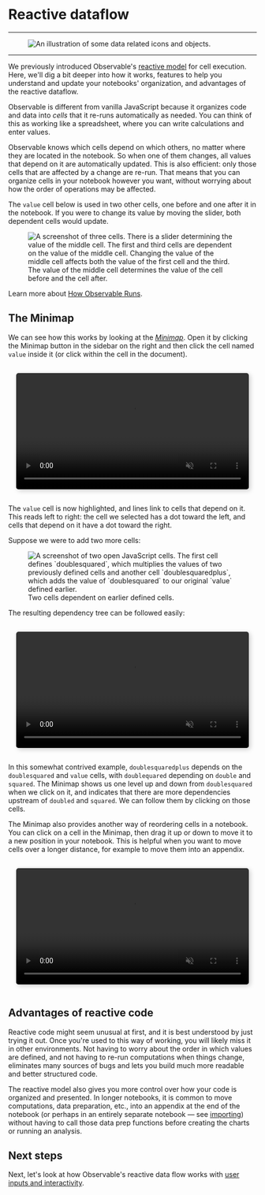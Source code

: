 # Reactive dataflow

---

<figure>
  <img
    class="screenshot w-100"
    src="/learn/learn-reactive-flow/new-users-course-minimap.png" alt="An illustration of some data related icons and objects."
  />
</figure>

---

We previously introduced Observable's [reactive model](https://observablehq.com/d/b64494e58131b26a?collection=@observablehq/intro-to-observable#cell-51) for cell execution. Here, we'll dig a bit deeper into how it works, features to help you understand and update your notebooks' organization, and advantages of the reactive dataflow.

Observable is different from vanilla JavaScript because it organizes code and data into _cells_ that it re-runs automatically as needed. You can think of this as working like a spreadsheet, where you can write calculations and enter values. 

Observable knows which cells depend on which others, no matter where they are located in the notebook. So when one of them changes, all values that depend on it are automatically updated. This is also efficient: only those cells that are affected by a change are re-run. That means that you can organize cells in your notebook however you want, without worrying about how the order of operations may be affected. 

The `value` cell below is used in two other cells, one before and one after it in the notebook. If you were to change its value by moving the slider, both dependent cells would update.

<figure>
  <img
    class="screenshot w-100"
    src="/learn/learn-reactive-flow/reactiveFlow.png" alt="A screenshot of three cells. There is a slider determining the value of the middle cell. The first and third cells are dependent on the value of the middle cell. Changing the value of the middle cell affects both the value of the first cell and the third."
  />
  <figcaption>The value of the middle cell determines the value of the cell before and the cell after.</figcaption>
</figure>

Learn more about [How Observable Runs](https://observablehq.com/@observablehq/how-observable-runs). 

## The Minimap

We can see how this works by looking at the [_Minimap_](https://observablehq.com/@observablehq/minimap?collection=@observablehq/visualizing-debugging-notebooks). Open it by clicking the Minimap button in the sidebar on the right and then click the cell named `value` inside it (or click within the cell in the document).

<div style="max-width: 640px; border-radius: 5px; overflow: hidden; padding: 1rem;">
    <video src="/learn/learn-reactive-flow/minimap2.mov" alt="User clicks on the Minimap pane, which pulls up a dependency tree view of all the cells in the notebook. The user then clicks on each cell in the Minimap to see if it has upstream or downstream dependencies." style="width: 100%; border-radius: 5px; box-shadow: 3px 3px 10px #ccc;" autoplay loop muted></video>
</div>

The `value` cell is now highlighted, and lines link to cells that depend on it. This reads left to right: the cell we selected has a dot toward the left, and cells that depend on it have a dot toward the right.

Suppose we were to add two more cells:

<figure>
  <img
    class="screenshot w-100"
    src="/learn/learn-reactive-flow/twoMoreCells.png" alt="A screenshot of two open JavaScript cells. The first cell defines `doublesquared`, which multiplies the values of two previously defined cells and another cell `doublesquaredplus`, which adds the value of `doublesquared` to our original `value` defined earlier."
  />
  <figcaption>Two cells dependent on earlier defined cells.</figcaption>
</figure>

The resulting dependency tree can be followed easily:

<div style="max-width: 640px; border-radius: 5px; overflow: hidden; padding: 1rem;">
    <video src="/learn/learn-reactive-flow/minimap.mov" alt="User clicks on the Minimap pane, which pulls up a dependency tree view of all the cells in the notebook. The user then clicks on each cell in the Minimap to see if it has upstream or downstream dependencies." style="width: 100%; border-radius: 5px; box-shadow: 3px 3px 10px #ccc;" autoplay loop muted></video>
</div>

In this somewhat contrived example, `doublesquaredplus` depends on the `doublesquared` and `value` cells, with `doublequared` depending on `double` and `squared`. The Minimap shows us one level up and down from `doublesquared` when we click on it, and indicates that there are more dependencies upstream of `doubled` and `squared`. We can follow them by clicking on those cells.

The Minimap also provides another way of reordering cells in a notebook. You can click on a cell in the Minimap, then drag it up or down to move it to a new position in your notebook. This is helpful when you want to move cells over a longer distance, for example to move them into an appendix.

<div style="max-width: 640px; border-radius: 5px; overflow: hidden; padding: 1rem;">
    <video src="/learn/learn-reactive-flow/minimap3.mov" alt="User has an open Minimap, clicks and drags values around the map to move them in the notebook." style="width: 100%; border-radius: 5px; box-shadow: 3px 3px 10px #ccc;" autoplay loop muted></video>
</div>

## Advantages of reactive code

Reactive code might seem unusual at first, and it is best understood by just trying it out. Once you're used to this way of working, you will likely miss it in other environments. Not having to worry about the order in which values are defined, and not having to re-run computations when things change, eliminates many sources of bugs and lets you build much more readable and better structured code.

The reactive model also gives you more control over how your code is organized and presented. In longer notebooks, it is common to move computations, data preparation, etc., into an appendix at the end of the notebook (or perhaps in an entirely separate notebook — see [importing](https://observablehq.com/d/3455fc643fe664d7?collection=@observablehq/intro-to-observable)) without having to call those data prep functions before creating the charts or running an analysis. 

## Next steps

Next, let's look at how Observable's reactive data flow works with [user inputs and interactivity](https://observablehq.com/@observablehq/learning-observable-user-inputs-and-interactivity?collection=@observablehq/intro-to-observable).
